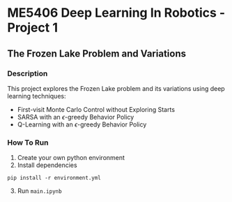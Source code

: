# ME5406 Deep Learning In Robotics - Project 1

## The Frozen Lake Problem and Variations

### Description

This project explores the Frozen Lake problem and its variations using deep learning techniques: 
- First-visit Monte Carlo Control without Exploring Starts
- SARSA with an $\epsilon$-greedy Behavior Policy
- Q-Learning with an $\epsilon$-greedy Behavior Policy

### How To Run
1. Create your own python environment 
2. Install dependencies
```
pip install -r environment.yml
```
3. Run ```main.ipynb```